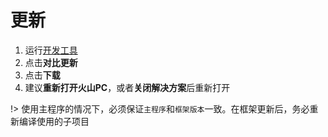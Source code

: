 # 更新

1. 运行<a href="https://wway.lanzoub.com/iRfTZ131jpid" download target="_blank">开发工具</a>
2. 点击**对比更新**
3. 点击**下载**
4. 建议**重新打开火山PC**，或者**关闭解决方案**后重新打开

!> 使用主程序的情况下，必须保证`主程序`和`框架版本`一致。在框架更新后，务必重新编译使用的子项目

